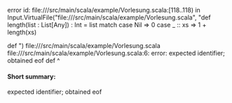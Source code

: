 error id: file://<WORKSPACE>/src/main/scala/example/Vorlesung.scala:[118..118) in Input.VirtualFile("file://<WORKSPACE>/src/main/scala/example/Vorlesung.scala", "def length(list : List[Any]) : Int =
    list match
        case Nil => 0
        case _ :: xs => 1 + length(xs)

def ")
file://<WORKSPACE>/src/main/scala/example/Vorlesung.scala
file://<WORKSPACE>/src/main/scala/example/Vorlesung.scala:6: error: expected identifier; obtained eof
def 
    ^
#### Short summary: 

expected identifier; obtained eof